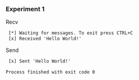 ### Experiment 1

Recv
````POM.xml 
 [*] Waiting for messages. To exit press CTRL+C
 [x] Received 'Hello World!'
````

Send
````POM.xml 
 [x] Sent 'Hello World!'

Process finished with exit code 0
````